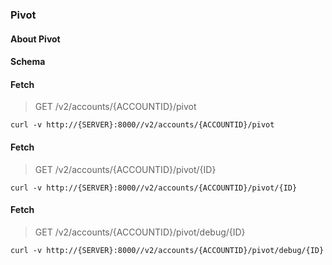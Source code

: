 ### Pivot

#### About Pivot

#### Schema



#### Fetch

> GET /v2/accounts/{ACCOUNTID}/pivot

```curl
curl -v http://{SERVER}:8000//v2/accounts/{ACCOUNTID}/pivot
```

#### Fetch

> GET /v2/accounts/{ACCOUNTID}/pivot/{ID}

```curl
curl -v http://{SERVER}:8000//v2/accounts/{ACCOUNTID}/pivot/{ID}
```

#### Fetch

> GET /v2/accounts/{ACCOUNTID}/pivot/debug/{ID}

```curl
curl -v http://{SERVER}:8000//v2/accounts/{ACCOUNTID}/pivot/debug/{ID}
```

